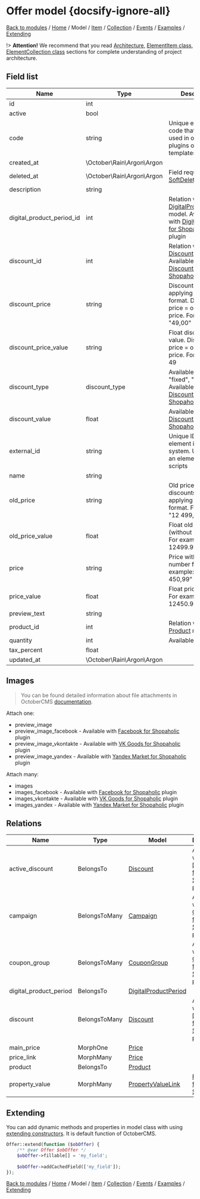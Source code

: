 # Offer model {docsify-ignore-all}

[Back to modules](modules/home.md)
/ [Home](modules/offer/home.md)
/ Model
/ [Item](modules/offer/item/item.md)
/ [Collection](modules/offer/collection/collection.md)
/ [Events](modules/offer/event/event.md)
/ [Examples](modules/offer/examples/examples.md)
/ [Extending](modules/offer/extending/extending.md)

!> **Attention!**  We recommend that you read [Architecture](home.md#architecture), [ElementItem class](item-class/item-class.md),
[ElementCollection class](collection-class/collection-class.md) sections for complete understanding of  project architecture.

## Field list

|  Name | Type | Description |
|-------|------|--------|
|id|int|
|active|bool|
|code|string|Unique element code that can be used in our custom plugins or theme templates|
|created_at|\October\Rain\Argon\Argon|
|deleted_at|\October\Rain\Argon\Argon|Field required for [SoftDelete](https://octobercms.com/docs/database/traits#soft-deleting) trait|
|description|string|
|digital_product_period_id|int|Relation with [DigitalProductPeriod](modules/digitalproductperiod/model/model.md) model. Available with [Digital products for Shopaholic](plugins/home.md#digital-products-for-shopaholic) plugin|
|discount_id|int|Relation with [Discount](modules/discount/model/model.md) model. Available with [Discounts for Shopaholic](plugins/home.md#discounts-for-shopaholic) plugin|
|discount_price|string|Discount price with applying number format. Discount price = old price - price. For example: "49,00"|
|discount_price_value|string|Float discount price value. Discount price = old price - price. For example: 49|
|discount_type|discount_type|Available values: "fixed", "percent". Available with [Discounts for Shopaholic](plugins/home.md#discounts-for-shopaholic) plugin|
|discount_value|float|Available with [Discounts for Shopaholic](plugins/home.md#discounts-for-shopaholic) plugin|
|external_id|string|Unique ID of element in external system. Used to link an element in import scripts|
|name|string|
|old_price|string|Old price (without discounts) with applying number format. For example: "12 499,99"|
|old_price_value|float|Float old price value (without discounts). For example: 12499.99|
|price|string|Price with applying number format. For example: "12 450,99"|
|price_value|float|Float price value. For example: 12450.99|
|preview_text|string|
|product_id|int|Relation with [Product](modules/product/model/model.md) model|
|quantity|int|Available quantity|
|tax_percent|float|
|updated_at|\October\Rain\Argon\Argon|

## Images

> You can be found detailed information about file attachments in OctoberCMS [documentation](https://octobercms.com/docs/database/attachments).

Attach one:
* preview_image
* preview_image_facebook - Available with [Facebook for Shopaholic](plugins/home#facebook-for-shopaholic) plugin
* preview_image_vkontakte - Available with [VK Goods for Shopaholic](plugins/home#vk-goods-for-shopaholic) plugin
* preview_image_yandex - Available with [Yandex Market for Shopaholic](plugins/home#yandex-market-for-shopaholic) plugin
 
 Attach many:
* images
* images_facebook - Available with [Facebook for Shopaholic](plugins/home#facebook-for-shopaholic) plugin
* images_vkontakte - Available with [VK Goods for Shopaholic](plugins/home#vk-goods-for-shopaholic) plugin
* images_yandex - Available with [Yandex Market for Shopaholic](plugins/home#yandex-market-for-shopaholic) plugin

## Relations

|Name|Type|Model|Description|
|-----|-----|-----|-----|
|active_discount|BelongsTo|[Discount](modules/discount/model/model.md)|Available with [Discounts for Shopaholic](plugins/home.md#discounts-for-shopaholic) plugin|
|campaign|BelongsToMany|[Campaign](modules/campaign/model/model.md)|Available with [Campaigns for Shopaholic](plugins/home.md#campaigns-for-shopaholic) plugin|
|coupon_group|BelongsToMany|[CouponGroup](modules/coupongroup/model/model.md)|Available with [Coupons for Shopaholic](plugins/home.md#coupons-for-shopaholic) plugin|
|digital_product_period|BelongsTo|[DigitalProductPeriod](modules/digitalproductperiod/model/model.md)|
|discount|BelongsToMany|[Discount](modules/discount/model/model.md)|Available with [Discounts for Shopaholic](plugins/home.md#discounts-for-shopaholic) plugin|
|main_price|MorphOne|[Price](modules/price/model/model.md)|
|price_link|MorphMany|[Price](modules/price/model/model.md)|
|product|BelongsTo|[Product](modules/product/model/model.md)|
|property_value|MorphMany|[PropertyValueLink](modules/propertyvaluelink/model/model.md)|[Properties for Shopaholic](plugins/home.md#properties-for-shopaholic)|

## Extending

You can add dynamic methods and properties in model class with using [extending constructors](http://octobercms.com/docs/services/behaviors#constructor-extension).
It is default function of OctoberCMS.

```php
Offer::extend(function ($obOffer) {
    /** @var Offer $obOffer */
    $obOffer->fillable[] = 'my_field';
    
    $obOffer->addCachedField(['my_field']);
});
```

[Back to modules](modules/home.md)
/ [Home](modules/offer/home.md)
/ Model
/ [Item](modules/offer/item/item.md)
/ [Collection](modules/offer/collection/collection.md)
/ [Events](modules/offer/event/event.md)
/ [Examples](modules/offer/examples/examples.md)
/ [Extending](modules/offer/extending/extending.md)